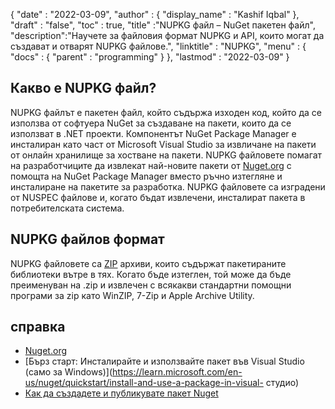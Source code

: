 {
  "date" : "2022-03-09",
  "author" : {
    "display_name" : "Kashif Iqbal"
},
  "draft" : "false",
  "toc" : true,
  "title" :"NUPKG файл – NuGet пакетен файл",
  "description":"Научете за файловия формат NUPKG и API, които могат да създават и отварят NUPKG файлове.",
  "linktitle" : "NUPKG",
  "menu" : {
    "docs" : {
      "parent" : "programming"
}
},
  "lastmod" : "2022-03-09"
}

## Какво е NUPKG файл?

NUPKG файлът е пакетен файл, който съдържа изходен код, който да се използва от софтуера NuGet за създаване на пакети, които да се използват в .NET проекти. Компонентът NuGet Package Manager е инсталиран като част от Microsoft Visual Studio за извличане на пакети от онлайн хранилище за хостване на пакети. NUPKG файловете помагат на разработчиците да извлекат най-новите пакети от [Nuget.org](https://nuget.org) с помощта на NuGet Package Manager вместо ръчно изтегляне и инсталиране на пакетите за разработка. NUPKG файловете са изградени от NUSPEC файлове и, когато бъдат извлечени, инсталират пакета в потребителската система.

## NUPKG файлов формат

NUPKG файловете са [ZIP](/bg/компресия/zip/) архиви, които съдържат пакетираните библиотеки вътре в тях. Когато бъде изтеглен, той може да бъде преименуван на .zip и извлечен с всякакви стандартни помощни програми за zip като WinZIP, 7-Zip и Apple Archive Utility.

## справка

* [Nuget.org](https://nuget.org)
* [Бърз старт: Инсталирайте и използвайте пакет във Visual Studio (само за Windows)](https://learn.microsoft.com/en-us/nuget/quickstart/install-and-use-a-package-in-visual- студио)
* [Как да създадете и публикувате пакет Nuget](https://learn.microsoft.com/en-us/nuget/quickstart/create-and-publish-a-package-using-visual-studio?tabs=netcore-cli)

